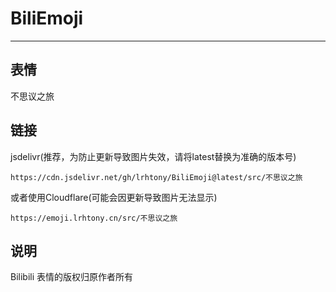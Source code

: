 # BiliEmoji
---
## 表情
不思议之旅
## 链接
jsdelivr(推荐，为防止更新导致图片失效，请将latest替换为准确的版本号)
```
https://cdn.jsdelivr.net/gh/lrhtony/BiliEmoji@latest/src/不思议之旅
```
或者使用Cloudflare(可能会因更新导致图片无法显示)
```
https://emoji.lrhtony.cn/src/不思议之旅
```
## 说明
Bilibili 表情的版权归原作者所有
